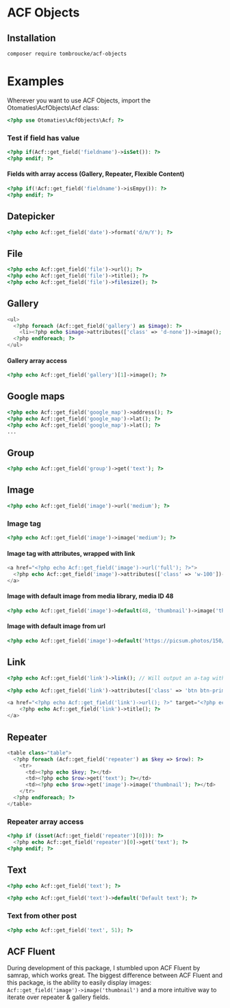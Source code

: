 # ACF Objects

## Installation

```sh
composer require tombroucke/acf-objects
```

# Examples
Wherever you want to use ACF Objects, import the Otomaties\AcfObjects\Acf class:

```php
<?php use Otomaties\AcfObjects\Acf; ?>
```

### Test if field has value
```php
<?php if(Acf::get_field('fieldname')->isSet()): ?>
<?php endif; ?>
```
#### Fields with array access (Gallery, Repeater, Flexible Content)
```php
<?php if(!Acf::get_field('fieldname')->isEmpy()): ?>
<?php endif; ?>
```

## Datepicker
```php
<?php echo Acf::get_field('date')->format('d/m/Y'); ?>
```

## File
```php
<?php echo Acf::get_field('file')->url(); ?>
<?php echo Acf::get_field('file')->title(); ?>
<?php echo Acf::get_field('file')->filesize(); ?>
```

## Gallery
```php
<ul>
  <?php foreach (Acf::get_field('gallery') as $image): ?>
    <li><?php echo $image->attributes(['class' => 'd-none'])->image(); ?></li>
  <?php endforeach; ?>
</ul>
```

#### Gallery array access
```php
<?php echo Acf::get_field('gallery')[1]->image(); ?>
```

## Google maps
```php
<?php echo Acf::get_field('google_map')->address(); ?>
<?php echo Acf::get_field('google_map')->lat(); ?>
<?php echo Acf::get_field('google_map')->lat(); ?>
...
```

## Group
```php
<?php echo Acf::get_field('group')->get('text'); ?>
```

## Image
```php
<?php echo Acf::get_field('image')->url('medium'); ?> 
```

### Image tag
```php
<?php echo Acf::get_field('image')->image('medium'); ?>
```

#### Image tag with attributes, wrapped with link
```php
<a href="<?php echo Acf::get_field('image')->url('full'); ?>">
  <?php echo Acf::get_field('image')->attributes(['class' => 'w-100'])->image('thumbnail'); ?>
</a>
```

#### Image with default image from media library, media ID 48
```php
<?php echo Acf::get_field('image')->default(48, 'thumbnail')->image('thumbnail'); ?>
```

#### Image with default image from url
```php
<?php echo Acf::get_field('image')->default('https://picsum.photos/150/150')->image('thumbnail'); ?>
```

## Link

```php
<?php echo Acf::get_field('link')->link(); // Will output an a-tag with href, target & title ?>
```
```php
<?php echo Acf::get_field('link')->attributes(['class' => 'btn btn-primary','data-foo' => 'bar'])->link(); ?>
```
```php
<a href="<?php echo Acf::get_field('link')->url(); ?>" target="<?php echo Acf::get_field('link')->target(); ?>">
    <?php echo Acf::get_field('link')->title(); ?>
</a>
```

## Repeater
```php
<table class="table">
  <?php foreach (Acf::get_field('repeater') as $key => $row): ?>
    <tr>
      <td><?php echo $key; ?></td>
      <td><?php echo $row->get('text'); ?></td>
      <td><?php echo $row->get('image')->image('thumbnail'); ?></td>
    </tr>
  <?php endforeach; ?>
</table>

```

### Repeater array access
```php
<?php if (isset(Acf::get_field('repeater')[0])): ?>
  <?php echo Acf::get_field('repeater')[0]->get('text'); ?>
<?php endif; ?>
```

## Text
```php
<?php echo Acf::get_field('text'); ?>
```
```php
<?php echo Acf::get_field('text')->default('Default text'); ?>

```

### Text from other post
```php
<?php echo Acf::get_field('text', 51); ?>
```


## ACF Fluent
During development of this package, I stumbled upon ACF Fluent by samrap, which works great. The biggest difference between ACF Fluent and this package, is the ability to easily display images: ```Acf::get_field('image')->image('thumbnail')``` and a more intuitive way to iterate over repeater & gallery fields.
